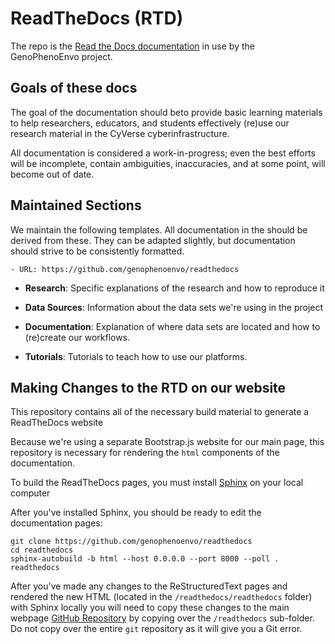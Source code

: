 # ReadTheDocs (RTD)

The repo is the [Read the Docs documentation](https://readthedocs.org/) in use by the GenoPhenoEnvo project. 

## Goals of these docs

The goal of the documentation should beto provide basic learning materials to help researchers, educators, and students effectively (re)use our research material in the CyVerse cyberinfrastructure. 

All documentation is considered a work-in-progress; even the best efforts will be incomplete, contain ambiguities, inaccuracies, and at some point, will become out of date. 

## Maintained Sections

We maintain the following templates. All documentation in the should be derived from these. They can be adapted slightly, but documentation should strive to be consistently formatted. 

    - URL: https://github.com/genophenoenvo/readthedocs
    
- **Research**: Specific explanations of the research and how to reproduce it

- **Data Sources**: Information about the data sets we're using in the project

- **Documentation**: Explanation of where data sets are located and how to (re)create our workflows.

- **Tutorials**: Tutorials to teach how to use our platforms. 

## Making Changes to the RTD on our website

This repository contains all of the necessary build material to generate a ReadTheDocs website

Because we're using a separate Bootstrap.js website for our main page, this repository is necessary for rendering the `html` components of the documentation.

To build the ReadTheDocs pages, you must install [Sphinx](https://docs.readthedocs.io/en/stable/intro/getting-started-with-sphinx.html) on your local computer

After you've installed Sphinx, you should be ready to edit the documentation pages:

```
git clone https://github.com/genophenoenvo/readthedocs
cd readthedocs
sphinx-autobuild -b html --host 0.0.0.0 --port 8000 --poll . readthedocs
```

After you've made any changes to the ReStructuredText pages and rendered the new HTML (located in the `/readthedocs/readthedocs` folder) with Sphinx locally
you will need to copy these changes to the main webpage [GitHub Repository](https://github.com/genophenoenvo/genophenoenvo.github.io) by copying over the `/readthedocs` sub-folder. Do not copy over the entire `git` repository as it will give you a Git error. 
